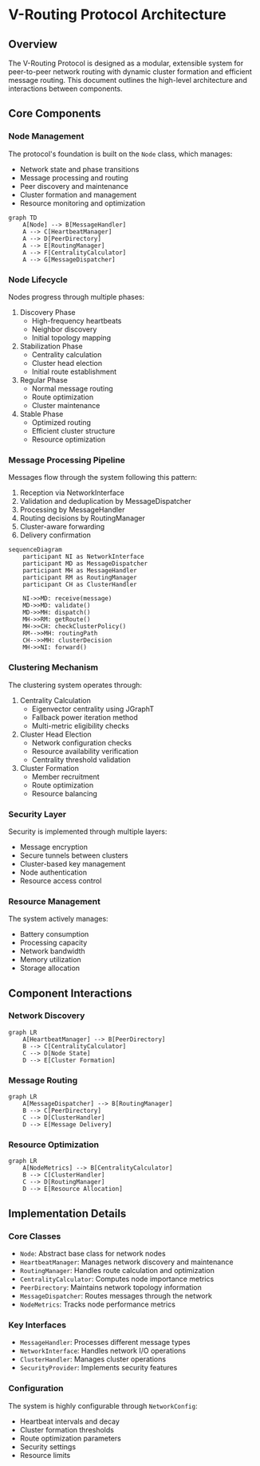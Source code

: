# V-Routing Protocol Architecture

## Overview
The V-Routing Protocol is designed as a modular, extensible system for peer-to-peer network routing with dynamic cluster formation and efficient message routing. This document outlines the high-level architecture and interactions between components.

## Core Components

### Node Management
The protocol's foundation is built on the `Node` class, which manages:
- Network state and phase transitions
- Message processing and routing
- Peer discovery and maintenance
- Cluster formation and management
- Resource monitoring and optimization

```mermaid
graph TD
    A[Node] --> B[MessageHandler]
    A --> C[HeartbeatManager]
    A --> D[PeerDirectory]
    A --> E[RoutingManager]
    A --> F[CentralityCalculator]
    A --> G[MessageDispatcher]
```

### Node Lifecycle
Nodes progress through multiple phases:
1. Discovery Phase
   - High-frequency heartbeats
   - Neighbor discovery
   - Initial topology mapping
2. Stabilization Phase
   - Centrality calculation
   - Cluster head election
   - Initial route establishment
3. Regular Phase
   - Normal message routing
   - Route optimization
   - Cluster maintenance
4. Stable Phase
   - Optimized routing
   - Efficient cluster structure
   - Resource optimization

### Message Processing Pipeline
Messages flow through the system following this pattern:
1. Reception via NetworkInterface
2. Validation and deduplication by MessageDispatcher
3. Processing by MessageHandler
4. Routing decisions by RoutingManager
5. Cluster-aware forwarding
6. Delivery confirmation

```mermaid
sequenceDiagram
    participant NI as NetworkInterface
    participant MD as MessageDispatcher
    participant MH as MessageHandler
    participant RM as RoutingManager
    participant CH as ClusterHandler
    
    NI->>MD: receive(message)
    MD->>MD: validate()
    MD->>MH: dispatch()
    MH->>RM: getRoute()
    MH->>CH: checkClusterPolicy()
    RM-->>MH: routingPath
    CH-->>MH: clusterDecision
    MH->>NI: forward()
```

### Clustering Mechanism
The clustering system operates through:
1. Centrality Calculation
   - Eigenvector centrality using JGraphT
   - Fallback power iteration method
   - Multi-metric eligibility checks
2. Cluster Head Election
   - Network configuration checks
   - Resource availability verification
   - Centrality threshold validation
3. Cluster Formation
   - Member recruitment
   - Route optimization
   - Resource balancing

### Security Layer
Security is implemented through multiple layers:
- Message encryption
- Secure tunnels between clusters
- Cluster-based key management
- Node authentication
- Resource access control

### Resource Management
The system actively manages:
- Battery consumption
- Processing capacity
- Network bandwidth
- Memory utilization
- Storage allocation

## Component Interactions

### Network Discovery
```mermaid
graph LR
    A[HeartbeatManager] --> B[PeerDirectory]
    B --> C[CentralityCalculator]
    C --> D[Node State]
    D --> E[Cluster Formation]
```

### Message Routing
```mermaid
graph LR
    A[MessageDispatcher] --> B[RoutingManager]
    B --> C[PeerDirectory]
    C --> D[ClusterHandler]
    D --> E[Message Delivery]
```

### Resource Optimization
```mermaid
graph LR
    A[NodeMetrics] --> B[CentralityCalculator]
    B --> C[ClusterHandler]
    C --> D[RoutingManager]
    D --> E[Resource Allocation]
```

## Implementation Details

### Core Classes
- `Node`: Abstract base class for network nodes
- `HeartbeatManager`: Manages network discovery and maintenance
- `RoutingManager`: Handles route calculation and optimization
- `CentralityCalculator`: Computes node importance metrics
- `PeerDirectory`: Maintains network topology information
- `MessageDispatcher`: Routes messages through the network
- `NodeMetrics`: Tracks node performance metrics

### Key Interfaces
- `MessageHandler`: Processes different message types
- `NetworkInterface`: Handles network I/O operations
- `ClusterHandler`: Manages cluster operations
- `SecurityProvider`: Implements security features

### Configuration
The system is highly configurable through `NetworkConfig`:
- Heartbeat intervals and decay
- Cluster formation thresholds
- Route optimization parameters
- Security settings
- Resource limits
